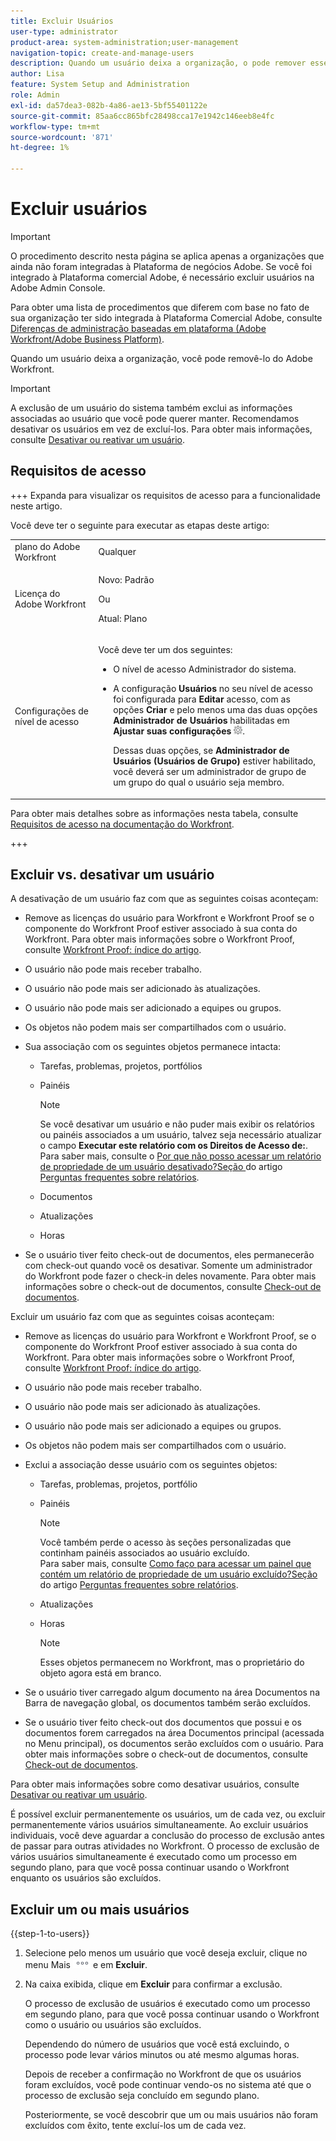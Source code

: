 ```yaml
---
title: Excluir Usuários
user-type: administrator
product-area: system-administration;user-management
navigation-topic: create-and-manage-users
description: Quando um usuário deixa a organização, o pode remover esse usuário do Workfront, embora recomendemos desativar os usuários em vez de excluí-los.
author: Lisa
feature: System Setup and Administration
role: Admin
exl-id: da57dea3-082b-4a86-ae13-5bf55401122e
source-git-commit: 85aa6cc865bfc28498cca17e1942c146eeb8e4fc
workflow-type: tm+mt
source-wordcount: '871'
ht-degree: 1%

---
```


# Excluir usuários

>[!IMPORTANT]
>
>O procedimento descrito nesta página se aplica apenas a organizações que ainda não foram integradas à Plataforma de negócios Adobe. Se você foi integrado à Plataforma comercial Adobe, é necessário excluir usuários na Adobe Admin Console.
>
>Para obter uma lista de procedimentos que diferem com base no fato de sua organização ter sido integrada à Plataforma Comercial Adobe, consulte [Diferenças de administração baseadas em plataforma (Adobe Workfront/Adobe Business Platform)](../../../administration-and-setup/get-started-wf-administration/actions-in-admin-console.md).

Quando um usuário deixa a organização, você pode removê-lo do Adobe Workfront.

>[!IMPORTANT]
>
>A exclusão de um usuário do sistema também exclui as informações associadas ao usuário que você pode querer manter. Recomendamos desativar os usuários em vez de excluí-los. Para obter mais informações, consulte [Desativar ou reativar um usuário](../../../administration-and-setup/add-users/create-and-manage-users/deactivate-a-user.md).
<!--
>* The procedure described on this page applies only to organizations that have not yet been onboarded to the Admin Console. If your organization has been onboarded to the Adobe Admin Console, you must perform this action through the Adobe Admin Console.
>
>Deleting a user from the [!DNL Adobe Admin Console] deactivates the user in [!DNL Workfront], but does not delete them from [!DNL Workfront].
>
>  For instructions on deleting a user in the Adobe Admin Console, see the section "Permanently delete users" in the article [Manage users individually](https://helpx.adobe.com/enterprise/using/manage-users-individually.html) or contact your Adobe Admin Console Administrator.
>
>  For a list of procedures that differ based on whether your organization has been onboarded to the Adobe Admin Console, see [Platform-based administration differences (Adobe Workfront/Adobe Business Platform)](../../../administration-and-setup/get-started-wf-administration/actions-in-admin-console.md).
>
-->

## Requisitos de acesso

+++ Expanda para visualizar os requisitos de acesso para a funcionalidade neste artigo.

Você deve ter o seguinte para executar as etapas deste artigo:

<table style="table-layout:auto"> 
 <col> 
 <col> 
 <tbody> 
  <tr> 
   <td role="rowheader">plano do Adobe Workfront</td> 
   <td>Qualquer</td> 
  </tr> 
  <tr> 
   <td role="rowheader">Licença do Adobe Workfront</td> 
   <td><p>Novo: Padrão</p><p>Ou</p><p>Atual: Plano</p></td> 
  </tr> 
  <tr> 
   <td role="rowheader">Configurações de nível de acesso</td> 
   <td> <p>Você deve ter um dos seguintes:</p> 
    <ul> 
     <li> <p>O nível de acesso Administrador do sistema. </li> 
     <li> <p>A configuração <b>Usuários</b> no seu nível de acesso foi configurada para <b>Editar</b> acesso, com as opções <b>Criar</b> e pelo menos uma das duas opções <b>Administrador de Usuários</b> habilitadas em <b>Ajustar suas configurações</b> <img src="assets/gear-icon-in-access-levels.png">. </p> <p>Dessas duas opções, se <b>Administrador de Usuários (Usuários de Grupo)</b> estiver habilitado, você deverá ser um administrador de grupo de um grupo do qual o usuário seja membro.</p> </li> 
    </ul> </td> 
  </tr> 
 </tbody> 
</table>

Para obter mais detalhes sobre as informações nesta tabela, consulte [Requisitos de acesso na documentação do Workfront](/help/quicksilver/administration-and-setup/add-users/access-levels-and-object-permissions/access-level-requirements-in-documentation.md).

+++

## Excluir vs. desativar um usuário

A desativação de um usuário faz com que as seguintes coisas aconteçam:

* Remove as licenças do usuário para Workfront e Workfront Proof se o componente do Workfront Proof estiver associado à sua conta do Workfront. Para obter mais informações sobre o Workfront Proof, consulte [Workfront Proof: índice do artigo](../../../workfront-proof/workfront-proof.md).
* O usuário não pode mais receber trabalho.
* O usuário não pode mais ser adicionado às atualizações.
* O usuário não pode mais ser adicionado a equipes ou grupos.
* Os objetos não podem mais ser compartilhados com o usuário.
* Sua associação com os seguintes objetos permanece intacta:

   * Tarefas, problemas, projetos, portfólios
   * Painéis

     >[!NOTE]
     >
     >Se você desativar um usuário e não puder mais exibir os relatórios ou painéis associados a um usuário, talvez seja necessário atualizar o campo **Executar este relatório com os Direitos de Acesso de:**.\
     >Para saber mais, consulte o [Por que não posso acessar um relatório de propriedade de um usuário desativado?Seção ](../../../reports-and-dashboards/reports/tips-tricks-and-troubleshooting/reports-faq.md#why) do artigo [Perguntas frequentes sobre relatórios](../../../reports-and-dashboards/reports/tips-tricks-and-troubleshooting/reports-faq.md).

   * Documentos
   * Atualizações
   * Horas

* Se o usuário tiver feito check-out de documentos, eles permanecerão com check-out quando você os desativar. Somente um administrador do Workfront pode fazer o check-in deles novamente. Para obter mais informações sobre o check-out de documentos, consulte [Check-out de documentos](../../../documents/managing-documents/check-out-documents.md).

Excluir um usuário faz com que as seguintes coisas aconteçam:

* Remove as licenças do usuário para Workfront e Workfront Proof, se o componente do Workfront Proof estiver associado à sua conta do Workfront. Para obter mais informações sobre o Workfront Proof, consulte [Workfront Proof: índice do artigo](../../../workfront-proof/workfront-proof.md).
* O usuário não pode mais receber trabalho.
* O usuário não pode mais ser adicionado às atualizações.
* O usuário não pode mais ser adicionado a equipes ou grupos.
* Os objetos não podem mais ser compartilhados com o usuário.
* Exclui a associação desse usuário com os seguintes objetos:

   * Tarefas, problemas, projetos, portfólio
   * Painéis

     >[!NOTE]
     >
     >Você também perde o acesso às seções personalizadas que continham painéis associados ao usuário excluído.\
     >Para saber mais, consulte [Como faço para acessar um painel que contém um relatório de propriedade de um usuário excluído?Seção ](../../../reports-and-dashboards/reports/tips-tricks-and-troubleshooting/reports-faq.md#how) do artigo [Perguntas frequentes sobre relatórios](../../../reports-and-dashboards/reports/tips-tricks-and-troubleshooting/reports-faq.md).

   * Atualizações
   * Horas

     >[!NOTE]
     >
     >Esses objetos permanecem no Workfront, mas o proprietário do objeto agora está em branco.

* Se o usuário tiver carregado algum documento na área Documentos na Barra de navegação global, os documentos também serão excluídos.
* Se o usuário tiver feito check-out dos documentos que possui e os documentos forem carregados na área Documentos principal (acessada no Menu principal), os documentos serão excluídos com o usuário. Para obter mais informações sobre o check-out de documentos, consulte [Check-out de documentos](../../../documents/managing-documents/check-out-documents.md).

Para obter mais informações sobre como desativar usuários, consulte [Desativar ou reativar um usuário](../../../administration-and-setup/add-users/create-and-manage-users/deactivate-a-user.md).

É possível excluir permanentemente os usuários, um de cada vez, ou excluir permanentemente vários usuários simultaneamente. Ao excluir usuários individuais, você deve aguardar a conclusão do processo de exclusão antes de passar para outras atividades no Workfront. O processo de exclusão de vários usuários simultaneamente é executado como um processo em segundo plano, para que você possa continuar usando o Workfront enquanto os usuários são excluídos.

## Excluir um ou mais usuários

{{step-1-to-users}}

1. Selecione pelo menos um usuário que você deseja excluir, clique no menu Mais ![ícone Mais](assets/more-icon.png) e em **Excluir**.
1. Na caixa exibida, clique em **Excluir** para confirmar a exclusão.

   O processo de exclusão de usuários é executado como um processo em segundo plano, para que você possa continuar usando o Workfront como o usuário ou usuários são excluídos.

   Dependendo do número de usuários que você está excluindo, o processo pode levar vários minutos ou até mesmo algumas horas.

   Depois de receber a confirmação no Workfront de que os usuários foram excluídos, você pode continuar vendo-os no sistema até que o processo de exclusão seja concluído em segundo plano.

   Posteriormente, se você descobrir que um ou mais usuários não foram excluídos com êxito, tente excluí-los um de cada vez.
